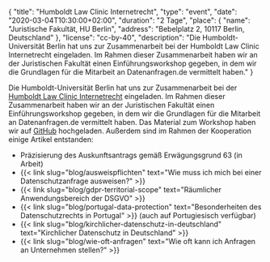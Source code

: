 {
    "title": "Humboldt Law Clinic Internetrecht",
    "type": "event",
    "date": "2020-03-04T10:30:00+02:00",
    "duration": "2 Tage",
    "place": {
        "name": "Juristische Fakultät, HU Berlin",
        "address": "Bebelplatz 2, 10117 Berlin, Deutschland"
    },
    "license": "cc-by-40",
    "description": "Die Humboldt-Universität Berlin hat uns zur Zusammenarbeit bei der Humboldt Law Clinic Internetrecht eingeladen. Im Rahmen dieser Zusammenarbeit haben wir an der Juristischen Fakultät einen Einführungsworkshop gegeben, in dem wir die Grundlagen für die Mitarbeit an Datenanfragen.de vermittelt haben."
}

Die Humboldt-Universität Berlin hat uns zur Zusammenarbeit bei der [Humboldt Law Clinic Internetrecht](http://www.hlci.de/) eingeladen. Im Rahmen dieser Zusammenarbeit haben wir an der Juristischen Fakultät einen Einführungsworkshop gegeben, in dem wir die Grundlagen für die Mitarbeit an Datenanfragen.de vermittelt haben. Das Material zum Workshop haben wir auf [GitHub](https://github.com/datenanfragen/material-hlci-2020) hochgeladen. Außerdem sind im Rahmen der Kooperation einige Artikel entstanden:

 - Präzisierung des Auskunftsantrags gemäß Erwägungsgrund 63 (in Arbeit)
 - {{< link slug="blog/ausweispflichten" text="Wie muss ich mich bei einer Datenschutzanfrage ausweisen?" >}}
 - {{< link slug="blog/gdpr-territorial-scope" text="Räumlicher Anwendungsbereich der DSGVO" >}}
 - {{< link slug="blog/portugal-data-protection" text="Besonderheiten des Datenschutzrechts in Portugal" >}} (auch auf Portugiesisch verfügbar)
 - {{< link slug="blog/kirchlicher-datenschutz-in-deutschland" text="Kirchlicher Datenschutz in Deutschland" >}}
 - {{< link slug="blog/wie-oft-anfragen" text="Wie oft kann ich Anfragen an Unternehmen stellen?" >}}
